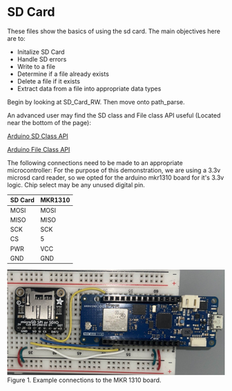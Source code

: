 # SD Card
These files show the basics of using the sd card. 
The main objectives here are to:
- Initalize SD Card
- Handle SD errors
- Write to a file
- Determine if a file already exists
- Delete a file if it exists
- Extract data from a file into appropriate data types

Begin by looking at SD_Card_RW. 
Then move onto path_parse.

An advanced user may find the SD class and File class API useful (Located near the bottom of the page): 

<a href="https://docs.arduino.cc/libraries/sd/#SD%20class" target="_blank">Arduino SD Class API</a>

<a href="https://docs.arduino.cc/libraries/sd/#File%20class" target="_blank">Arduino File Class API</a>

The following connections need to be made to an appropriate microcontroller: 
For the purpose of this demonstration, we are using a 3.3v microsd card reader, so we opted for the arduino mkr1310 board for it's 3.3v logic. Chip select may be any unused digital pin. 

|SD Card| MKR1310 |
|-------|---------|
|MOSI   | MOSI    |
|MISO   | MISO    |
|SCK    | SCK     |
|CS     | 5       |
|PWR    | VCC     | 
|GND    | GND     | 

![Example Connections](https://github.com/C-Wesley/LearningWIL/blob/main/SD_Card/img/sd_example.jpg)
Figure 1. Example connections to the MKR 1310 board. 
